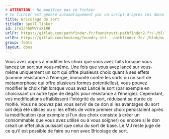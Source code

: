 ```yaml
---
# ATTENTION : Ne modifiez pas ce fichier
# Ce fichier est généré automatiquement par un script d'après les données du module Foundry VTT officiel et de sa traduction
title: Bricolage de sort
titleEn: Spell Tinker
id: 1re3J4hWW7raXIRB
urlFr: https://gitlab.com/pathfinder-fr/foundryvtt-pathfinder2-fr/-/blob/master/data/feats/1re3J4hWW7raXIRB.htm
urlEn: https://gitlab.com/hooking/foundry-vtt---pathfinder-2e/-/blob/master/packs/data/feats.db/spell-tinker.json
group: feats
layout: dons
---
```

Vous avez appris à modifier les choix que vous avez faits lorsque vous lancez un sort sur vous‑même. Une fois que vous avez lancé sur vous-même uniquement un sort qui offre plusieurs choix quant à ses effets (comme résistance à l’énergie, immunité contre les sorts ou un sort de métamorphose qui offre plusieurs formes potentielles), vous pouvez modifier le choix fait lorsque vous avez Lancé le sort (par exemple en choisissant un autre type de dégâts pour résistance à l’énergie). Cependant, vos modifications affaiblissent l’intégrité du sort, réduisant sa durée de moitié. Vous ne pouvez pas vous servir de ce don si les avantages du sort ont déjà été utilisés ou si les effets de votre premier choix persistaient après la modification (par exemple si l’un des choix consiste à créer un consommable que vous avez utilisé ou à vous soigner) ou encore si le don créait un effet plus puissant que celui du sort de base. Le MJ reste juge de ce qu’il est possible de faire ou non avec Bricolage de sort.


